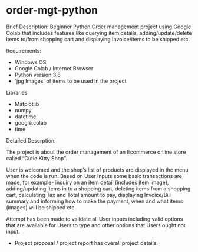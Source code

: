 # order-mgt-python

Brief Description: Beginner Python Order management project using Google Colab that includes features like querying item details, adding/update/delete items to/from shopping cart and displaying Invoice/items to be shipped etc.

Requirements:
  - Windows OS
  - Google Colab / Internet Browser
  - Python version 3.8
  - 'jpg Images' of items to be used in the project
  
Libraries:
  - Matplotlib
  - numpy
  - datetime
  - google.colab
  - time
  
Detailed Descrption:

The project is about the order management of an Ecommerce online store called “Cutie Kitty Shop”. 

User is welcomed and the shop’s list of products are displayed in the menu when the code is run. Based on User inputs some basic transactions are made, for example- inquiry on an item detail (includes item image), adding/updating items in to a shopping cart, deleting items from a shopping cart, calculating Tax and Total amount to pay, displaying Invoice/Bill summary and informing how to make the payment, when and what items (images) will be shipped etc.

Attempt has been made to validate all User inputs including valid options that are available for Users to type and other options that Users ought not input. 

- Project proposal / project report has overall project details.
